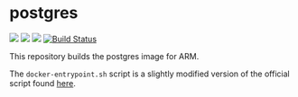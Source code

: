 # postgres
[![](https://images.microbadger.com/badges/image/armswarm/postgres.svg)](https://microbadger.com/images/armswarm/postgres "Get your own image badge on microbadger.com") [![](https://images.microbadger.com/badges/version/armswarm/postgres.svg)](https://microbadger.com/images/armswarm/postgres "Get your own version badge on microbadger.com") [![](https://images.microbadger.com/badges/commit/armswarm/postgres.svg)](https://microbadger.com/images/armswarm/postgres "Get your own commit badge on microbadger.com") [![Build Status](https://drone.veiled.land/api/badges/armswarm/postgres/status.svg)](https://drone.veiled.land/armswarm/postgres)

This repository builds the postgres image for ARM.

The `docker-entrypoint.sh` script is a slightly modified version of the official script found [here](https://github.com/docker-library/postgres/blob/master/9.5/docker-entrypoint.sh).
